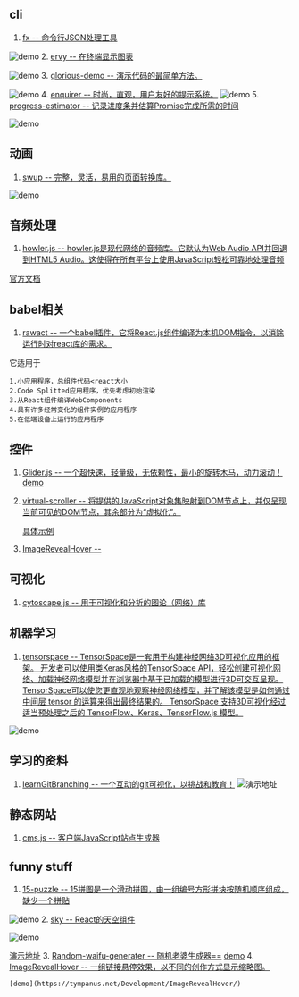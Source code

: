 ## cli
1. [fx -- 命令行JSON处理工具](https://github.com/antonmedv/fx)

![demo](https://user-images.githubusercontent.com/141232/47933350-f0f22900-df06-11e8-9cf2-88492c1be774.gif)
2. [ervy -- 在终端显示图表](https://github.com/chunqiuyiyu/ervy)

![demo](https://github.com/chunqiuyiyu/ervy/raw/master/site/imgs/bar.png)
3. [glorious-demo -- 演示代码的最简单方法。](https://github.com/glorious-codes/glorious-demo)

![demo](https://user-images.githubusercontent.com/4738687/44633197-01fa4900-a95e-11e8-9b53-66e9043e2533.gif)
4. [enquirer -- 时尚，直观，用户友好的提示系统。](https://github.com/enquirer/enquirer)
![demo](https://github.com/enquirer/enquirer/raw/master/media/survey-prompt.gif)
5. [progress-estimator -- 记录进度条并估算Promise完成所需的时间](https://github.com/bvaughn/progress-estimator)

![demo](https://user-images.githubusercontent.com/29597/48986949-474e2400-f0cf-11e8-86d7-d201f8ad8eca.gif)
## 动画
1. [swup -- 完整，灵活，易用的页面转换库。](https://github.com/gmrchk/swup)

![demo](https://gmrchk.github.io/swup-gia-demo/)
## 音频处理
1. [howler.js -- howler.js是现代网络的音频库。它默认为Web Audio API并回退到HTML5 Audio。这使得在所有平台上使用JavaScript轻松可靠地处理音频](https://github.com/goldfire/howler.js)

[官方文档](https://howlerjs.com/)
## babel相关
1. [rawact -- 一个babel插件，它将React.js组件编译为本机DOM指令，以消除运行时对react库的需求。](https://github.com/sokra/rawact)

它适用于
```
1.小应用程序，总组件代码<react大小
2.Code Splitted应用程序，优先考虑初始渲染
3.从React组件编译WebComponents
4.具有许多经常变化的组件实例的应用程序
5.在低端设备上运行的应用程序
```
## 控件
1. [Glider.js -- 一个超快速，轻量级，无依赖性，最小的旋转木马，动力滚动！](https://github.com/NickPiscitelli/Glider.js)
    [demo](https://nickpiscitelli.github.io/Glider.js/)
2. [virtual-scroller -- <virtual-scroller>将提供的JavaScript对象集映射到DOM节点上，并仅呈现当前可见的DOM节点，其余部分为“虚拟化”。](https://github.com/valdrinkoshi/virtual-scroller)

    [具体示例](https://github.com/valdrinkoshi/virtual-scroller/blob/master/demo/scrolling.html)
3. [ImageRevealHover -- ](https://github.com/codrops/ImageRevealHover)
## 可视化
1. [cytoscape.js -- 用于可视化和分析的图论（网络）库](https://github.com/cytoscape/cytoscape.js)
## 机器学习
1. [tensorspace -- TensorSpace是一套用于构建神经网络3D可视化应用的框架。 开发者可以使用类Keras风格的TensorSpace API，轻松创建可视化网络、加载神经网络模型并在浏览器中基于已加载的模型进行3D可交互呈现。 TensorSpace可以使您更直观地观察神经网络模型，并了解该模型是如何通过中间层 tensor 的运算来得出最终结果的。 TensorSpace 支持3D可视化经过适当预处理之后的 TensorFlow、Keras、TensorFlow.js 模型。](https://github.com/tensorspace-team/tensorspace)

![demo](https://camo.githubusercontent.com/c96fae60bd3f4214484f8516215caf40b5403952/68747470733a2f2f7261772e6769746861636b2e636f6d2f74656e736f7273706163652d7465616d2f74656e736f7273706163652f6d61737465722f6173736574732f74656e736f7273706163655f6c656e65742e676966)
## 学习的资料
1. [learnGitBranching -- 一个互动的git可视化，以挑战和教育！](https://github.com/pcottle/learnGitBranching)
    ![演示地址](https://learngitbranching.js.org/?demo)
## 静态网站
1. [cms.js -- 客户端JavaScript站点生成器](https://github.com/chrisdiana/cms.js)
## funny stuff
1. [15-puzzle -- 15拼图是一个滑动拼图，由一组编号方形拼块按随机顺序组成，缺少一个拼贴](https://github.com/imshubhamsingh/15-puzzle)

![demo](https://raw.githubusercontent.com/imshubhamsingh/15-puzzle/master/screenshots/1.png)
2. [sky -- React的天空组件](https://github.com/lucagez/sky)

![demo](https://github.com/lucagez/sky/raw/master/gif/sky-gif.gif)

[演示地址](https://codepen.io/lucagez/full/oQoRyK/)
3. [Random-waifu-generater -- 随机老婆生成器==](https://github.com/reed-chan/Random-waifu-generater)
[demo](https://reed-chan.github.io/Random-waifu-generater/)
4. [ImageRevealHover -- 一组链接悬停效果，以不同的创作方式显示缩略图。](https://github.com/codrops/ImageRevealHover)

    [demo](https://tympanus.net/Development/ImageRevealHover/)